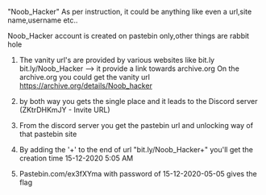 "Noob_Hacker" As per instruction, it could be anything like even a url,site name,username etc..

Noob_Hacker account is created on pastebin only,other things are rabbit hole 

1. The vanity url's are provided by various websites like bit.ly
bit.ly/Noob_Hacker --> it provide a link towards archive.org 
On the archive.org you could get the vanity url https://archive.org/details/Noob_hacker

2. by both way you gets the single place and it leads to the Discord server (ZKtrDHKmJY - Invite URL)

3. From the discord server you get the pastebin url and unlocking way of that pastebin site

4. By adding the '+' to the end of url "bit.ly/Noob_Hacker+" you'll get the creation time 15-12-2020 5:05 AM 

5. Pastebin.com/ex3fXYma with password of 15-12-2020-05-05 gives the flag 